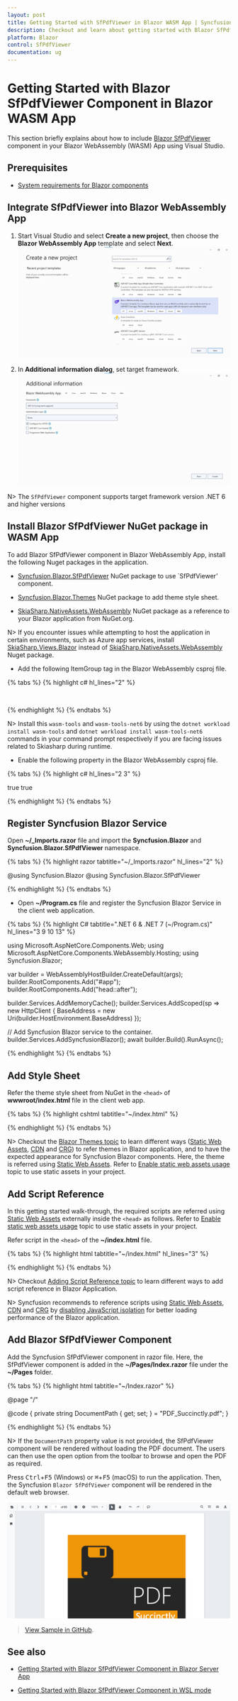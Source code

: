 ```yaml
---
layout: post
title: Getting Started with SfPdfViewer in Blazor WASM App | Syncfusion
description: Checkout and learn about getting started with Blazor SfPdfViewer component in Blazor WebAssembly (WASM) App using Visual Studio and more.
platform: Blazor
control: SfPdfViewer
documentation: ug
---
```


# Getting Started with Blazor SfPdfViewer Component in Blazor WASM App

This section briefly explains about how to include [Blazor SfPdfViewer](https://www.syncfusion.com/blazor-components/blazor-pdf-viewer) component in your Blazor WebAssembly (WASM) App using Visual Studio.

## Prerequisites

* [System requirements for Blazor components](https://blazor.syncfusion.com/documentation/system-requirements)

## Integrate SfPdfViewer into Blazor WebAssembly App

1. Start Visual Studio and select **Create a new project**, then choose the **Blazor WebAssembly App** template and select **Next**. 
![Create-a-new-WASM-app](GettingStarted_images/Create-new-WASM-app.png)

2. In **Additional information dialog**, set target framework.  
![Addition-information-WASM](GettingStarted_images/Additional_information_WASM.png)

N> The `SfPdfViewer` component supports target framework version .NET 6 and higher versions

## Install Blazor SfPdfViewer NuGet package in WASM App

To add Blazor SfPdfViewer component in Blazor WebAssembly App, install the following Nuget packages in the application.

* [Syncfusion.Blazor.SfPdfViewer](https://www.nuget.org/packages/Syncfusion.Blazor.SfPdfViewer) NuGet package to use `SfPdfViewer' component.

* [Syncfusion.Blazor.Themes](https://www.nuget.org/packages/Syncfusion.Blazor.Themes/) NuGet package to add theme style sheet.

* [SkiaSharp.NativeAssets.WebAssembly](https://www.nuget.org/packages/SkiaSharp.NativeAssets.WebAssembly) NuGet package as a reference to your Blazor application from NuGet.org.

N> If you encounter issues while attempting to host the application in certain environments, such as Azure app services, install [SkiaSharp.Views.Blazor](https://www.nuget.org/packages/SkiaSharp.Views.Blazor) instead of [SkiaSharp.NativeAssets.WebAssembly](https://www.nuget.org/packages/SkiaSharp.NativeAssets.WebAssembly) Nuget package.

* Add the following ItemGroup tag in the Blazor WebAssembly csproj file.

{% tabs %}
{% highlight c# hl_lines="2" %}

<ItemGroup>
    <NativeFileReference Include="$(SkiaSharpStaticLibraryPath)\2.0.23\*.a" />
</ItemGroup>

{% endhighlight %}
{% endtabs %}

N> Install this `wasm-tools` and `wasm-tools-net6` by using the `dotnet workload install wasm-tools` and `dotnet workload install wasm-tools-net6` commands in your command prompt respectively if you are facing issues related to Skiasharp during runtime.

* Enable the following property in the Blazor WebAssembly csproj file.

{% tabs %}
{% highlight c# hl_lines="2 3" %}

<PropertyGroup>
	<WasmNativeStrip>true</WasmNativeStrip>
	<WasmBuildNative>true</WasmBuildNative>
</PropertyGroup>

{% endhighlight %}
{% endtabs %}

## Register Syncfusion Blazor Service

Open **~/_Imports.razor** file and import the **Syncfusion.Blazor** and **Syncfusion.Blazor.SfPdfViewer** namespace.

{% tabs %}
{% highlight razor tabtitle="~/_Imports.razor" hl_lines="2" %}

@using Syncfusion.Blazor
@using Syncfusion.Blazor.SfPdfViewer

{% endhighlight %}
{% endtabs %}

* Open **~/Program.cs** file and register the Syncfusion Blazor Service in the client web application.

{% tabs %}
{% highlight C# tabtitle=".NET 6 & .NET 7 (~/Program.cs)" hl_lines="3 9 10 13" %}

using Microsoft.AspNetCore.Components.Web;
using Microsoft.AspNetCore.Components.WebAssembly.Hosting;
using Syncfusion.Blazor;

var builder = WebAssemblyHostBuilder.CreateDefault(args);
builder.RootComponents.Add<App>("#app");
builder.RootComponents.Add<HeadOutlet>("head::after");

builder.Services.AddMemoryCache();
builder.Services.AddScoped(sp => new HttpClient { BaseAddress = new Uri(builder.HostEnvironment.BaseAddress) });

// Add Syncfusion Blazor service to the container.
builder.Services.AddSyncfusionBlazor();
await builder.Build().RunAsync();

{% endhighlight %}
{% endtabs %}

## Add Style Sheet

Refer the theme style sheet from NuGet in the `<head>` of **wwwroot/index.html** file in the client web app.

{% tabs %}
{% highlight cshtml tabtitle="~/index.html" %}

<head>
    <link href="_content/Syncfusion.Blazor.Themes/bootstrap5.css" rel="stylesheet" />
</head>

{% endhighlight %}
{% endtabs %}

N> Checkout the [Blazor Themes topic](https://blazor.syncfusion.com/documentation/appearance/themes) to learn different ways ([Static Web Assets](https://blazor.syncfusion.com/documentation/appearance/themes#static-web-assets), [CDN](https://blazor.syncfusion.com/documentation/appearance/themes#cdn-reference) and [CRG](https://blazor.syncfusion.com/documentation/common/custom-resource-generator)) to refer themes in Blazor application, and to have the expected appearance for Syncfusion Blazor components. Here, the theme is referred using [Static Web Assets](https://blazor.syncfusion.com/documentation/appearance/themes#static-web-assets). Refer to [Enable static web assets usage](https://blazor.syncfusion.com/documentation/appearance/themes#enable-static-web-assets-usage) topic to use static assets in your project.

## Add Script Reference

In this getting started walk-through, the required scripts are referred using [Static Web Assets](https://blazor.syncfusion.com/documentation/common/adding-script-references#static-web-assets) externally inside the `<head>` as follows. Refer to [Enable static web assets usage](https://blazor.syncfusion.com/documentation/common/adding-script-references#enable-static-web-assets-usage) topic to use static assets in your project.

Refer script in the `<head>` of the **~/index.html** file.

{% tabs %}
{% highlight html tabtitle="~/index.html" hl_lines="3" %}

<head>
    <!-- Syncfusion Blazor SfPdfViewer controls theme style sheet -->
    <link href="_content/Syncfusion.Blazor.Themes/bootstrap5.css" rel="stylesheet" />
    <!-- Syncfusion Blazor SfPdfViewer controls scripts -->
    <script src="_content/Syncfusion.Blazor.SfPdfViewer/scripts/syncfusion-blazor-sfpdfviewer.min.js" type="text/javascript"></script>
</head>

{% endhighlight %}
{% endtabs %}

N> Checkout [Adding Script Reference topic](https://blazor.syncfusion.com/documentation/common/adding-script-references) to learn different ways to add script reference in Blazor Application. 

N> Syncfusion recommends to reference scripts using [Static Web Assets](https://blazor.syncfusion.com/documentation/common/adding-script-references#static-web-assets), [CDN](https://blazor.syncfusion.com/documentation/common/adding-script-references#cdn-reference) and [CRG](https://blazor.syncfusion.com/documentation/common/custom-resource-generator) by [disabling JavaScript isolation](https://blazor.syncfusion.com/documentation/common/adding-script-references#disable-javascript-isolation) for better loading performance of the Blazor application.

## Add Blazor SfPdfViewer Component

Add the Syncfusion SfPdfViewer component in razor file. Here, the SfPdfViewer component is added in the **~/Pages/Index.razor** file under the **~/Pages** folder.

{% tabs %}
{% highlight html tabtitle="~/Index.razor" %}

@page "/"

<SfPdfViewer2 DocumentPath="@DocumentPath"
              Height="100%"
              Width="100%">
</SfPdfViewer2>

@code {
    private string DocumentPath { get; set; } = "PDF_Succinctly.pdf";
}

{% endhighlight %}
{% endtabs %}

N> If the `DocumentPath` property value is not provided, the SfPdfViewer component will be rendered without loading the PDF document. The users can then use the open option from the toolbar to browse and open the PDF as required.

Press <kbd>Ctrl</kbd>+<kbd>F5</kbd> (Windows) or <kbd>⌘</kbd>+<kbd>F5</kbd> (macOS) to run the application. Then, the Syncfusion `Blazor SfPdfViewer` component will be rendered in the default web browser.

![Blazor SfPdfViewer Component](GettingStarted_images/blazor-pdfviewer.png)

>[View Sample in GitHub](https://github.com/SyncfusionExamples/blazor-pdf-viewer-examples/tree/master/Getting%20Started/Client-side%20application-SfPdfViewer).

## See also

* [Getting Started with Blazor SfPdfViewer Component in Blazor Server App](./server-side-application)

* [Getting Started with Blazor SfPdfViewer Component in WSL mode](./wsl-application)